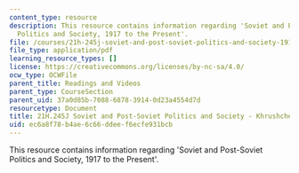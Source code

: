 ```yaml
---
content_type: resource
description: This resource contains information regarding 'Soviet and Post-Soviet
  Politics and Society, 1917 to the Present'.
file: /courses/21h-245j-soviet-and-post-soviet-politics-and-society-1917-to-the-present-spring-2016/ec6a8f78b4ae6c66ddeef6ecfe931bcb_MIT21H_245JS16_KhrvKeyEvnt.pdf
file_type: application/pdf
learning_resource_types: []
license: https://creativecommons.org/licenses/by-nc-sa/4.0/
ocw_type: OCWFile
parent_title: Readings and Videos
parent_type: CourseSection
parent_uid: 37a0d85b-7088-6878-3914-0d23a4554d7d
resourcetype: Document
title: 21H.245J Soviet and Post-Soviet Politics and Society - Khrushchev Events
uid: ec6a8f78-b4ae-6c66-ddee-f6ecfe931bcb
---
```

This resource contains information regarding 'Soviet and Post-Soviet Politics and Society, 1917 to the Present'.